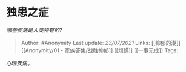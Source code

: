 # 独患之症
*哪些疾病是人类特有的?*

> Author: #Anonymity
Last update: *23/07/2021* 
Links:  [[抑郁的潮]] [[Anonymity/01 - 家族答集/战胜抑郁]] [[烦躁]] [[一事无成]]
Tags:  

 
心理疾病。



